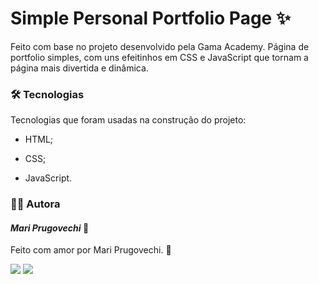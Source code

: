 # Simple Personal Portfolio Page ✨

Feito com base no projeto desenvolvido pela Gama Academy. Página de portfolio simples, com uns efeitinhos em CSS e JavaScript que tornam a página mais divertida e dinâmica. 



### 🛠 Tecnologias

Tecnologias que foram usadas na construção do projeto:

- HTML;

- CSS;

- JavaScript.

  


### :woman_technologist: ​Autora

#### ***Mari Prugovechi*** :space_invader:

Feito com amor por Mari Prugovechi. :sparkling_heart:

<div>
<a href="http://instagram.com/mariprugovechi" target="_blank"><img src="https://img.shields.io/badge/Instagram-E4405F?style=for-the-badge&logo=instagram&logoColor=white" target="_blank"></a>
<a href="https://www.linkedin.com/in/marianna-prugovechi" target="_blank"><img src="https://img.shields.io/badge/LinkedIn-0077B5?style=for-the-badge&logo=linkedin&logoColor=white" target="_blank"></a>
</div>

